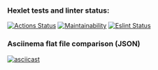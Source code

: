 ### Hexlet tests and linter status:
[![Actions Status](https://github.com/IlnurFazylzyanov/frontend-project-lvl2/workflows/hexlet-check/badge.svg)](https://github.com/IlnurFazylzyanov/frontend-project-lvl2/actions)
[![Maintainability](https://api.codeclimate.com/v1/badges/a99a88d28ad37a79dbf6/maintainability)](https://codeclimate.com/github/IlnurFazylzyanov/frontend-project-lvl2)
[![Eslint Status](https://github.com/IlnurFazylzyanov/frontend-project-lvl1/actions/workflows/eslint.yml/badge.svg)](https://github.com/IlnurFazylzyanov/frontend-project-lvl2/actions/workflows/eslint.yml)
### Asciinema flat file comparison (JSON)
[![asciicast](https://asciinema.org/a/l5eUDK6GfrxddpoS6FEU4H7hI.svg)](https://asciinema.org/a/l5eUDK6GfrxddpoS6FEU4H7hI)
